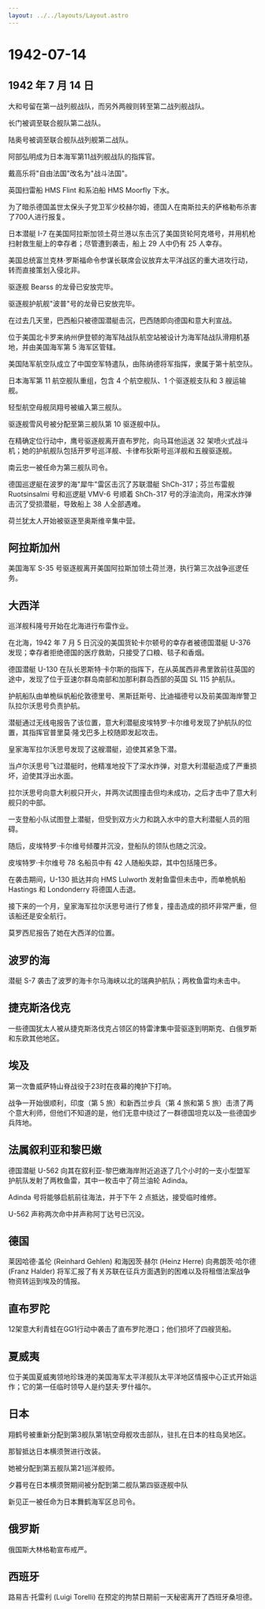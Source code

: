 ```yaml
---
layout: ../../layouts/Layout.astro
---
```


# 1942-07-14

## 1942 年 7 月 14 日

大和号留在第一战列舰战队，而另外两艘则转至第二战列舰战队。

长门被调至联合舰队第二战队。

陆奥号被调至联合舰队战列舰第二战队。

阿部弘明成为日本海军第11战列舰战队的指挥官。

戴高乐将"自由法国"改名为"战斗法国"。

英国扫雷船 HMS Flint 和系泊船 HMS Moorfly 下水。

为了暗杀德国盖世太保头子党卫军少校赫尔姆，德国人在南斯拉夫的萨格勒布杀害了700人进行报复。

日本潜艇 I-7
在美国阿拉斯加领土荷兰港以东击沉了美国货轮阿克塔号，并用机枪扫射救生艇上的幸存者；尽管遭到袭击，船上
29 人中仍有 25 人幸存。

美国总统富兰克林·罗斯福命令参谋长联席会议放弃太平洋战区的重大进攻行动，转而直接策划入侵北非。

驱逐舰 Bearss 的龙骨已安放完毕。

驱逐舰护航舰"波普"号的龙骨已安放完毕。

在过去几天里，巴西船只被德国潜艇击沉，巴西随即向德国和意大利宣战。

位于美国北卡罗来纳州伊登顿的海军陆战队航空站被设计为海军陆战队滑翔机基地，并由美国海军第
5 海军区管辖。

美国陆军航空队成立了中国空军特遣队，由陈纳德将军指挥，隶属于第十航空队。

日本海军第 11 航空舰队重组，包含 4 个航空舰队、1 个驱逐舰支队和 3
艘运输舰。

轻型航空母舰凤翔号被编入第三舰队。

驱逐舰雪风号被分配至第三舰队第 10 驱逐舰中队。

在精确定位行动中，鹰号驱逐舰离开直布罗陀，向马耳他运送 32
架喷火式战斗机；她的护航舰队包括开罗号巡洋舰、卡律布狄斯号巡洋舰和五艘驱逐舰。

南云忠一被任命为第三舰队司令。

德国巡逻艇在波罗的海"犀牛"雷区击沉了苏联潜艇 ShCh-317；芬兰布雷舰
Ruotsinsalmi 号和巡逻艇 VMV-6 号顺着 ShCh-317
号的浮油流向，用深水炸弹击沉了受损潜艇，导致船上 38 人全部遇难。

荷兰犹太人开始被驱逐至奥斯维辛集中营。

## 阿拉斯加州

美国海军 S-35
号驱逐舰离开美国阿拉斯加领土荷兰港，执行第三次战争巡逻任务。

## 大西洋

巡洋舰科隆号开始在北海进行布雷作业。

在北海，1942 年 7 月 5 日沉没的美国货轮卡尔顿号的幸存者被德国潜艇 U-376
发现；幸存者拒绝德国的医疗救助，只接受了口粮、毯子和香烟。

德国潜艇 U-130
在队长恩斯特·卡尔斯的指挥下，在从英属西非弗里敦前往英国的途中，发现了位于亚速尔群岛南部和加那利群岛西部的英国
SL 115 护航队。

护航船队由单桅纵帆船伦敦德里号、黑斯廷斯号、比迪福德号以及前美国海岸警卫队拉尔沃思号负责护航。

潜艇通过无线电报告了该位置，意大利潜艇皮埃特罗·卡尔维号发现了护航队的位置，其指挥官普里莫·隆戈巴多上校随即发起攻击。

皇家海军拉尔沃思号发现了这艘潜艇，迫使其紧急下潜。

当卢尔沃思号飞过潜艇时，他精准地投下了深水炸弹，对意大利潜艇造成了严重损坏，迫使其浮出水面。

拉尔沃思号向意大利舰只开火，并两次试图撞击但均未成功，之后才击中了意大利舰只的中部。

一支登船小队试图登上潜艇，但受到双方火力和跳入水中的意大利潜艇人员的阻碍。

随后，皮埃特罗·卡尔维号倾覆并沉没，登船队的领队也随之沉没。

皮埃特罗·卡尔维号 78 名船员中有 42 人随船失踪，其中包括隆巴多。

在袭击期间，U-130 抵达并向 HMS Lulworth 发射鱼雷但未击中，而单桅帆船
Hastings 和 Londonderry 将德国人击退。

接下来的一个月，皇家海军拉尔沃思号进行了修复，撞击造成的损坏非常严重，但该船还是安全航行。

莫罗西尼报告了她在大西洋的位置。

## 波罗的海

潜艇 S-7 袭击了波罗的海卡尔马海峡以北的瑞典护航队；两枚鱼雷均未击中。

## 捷克斯洛伐克

一些德国犹太人被从捷克斯洛伐克占领区的特雷津集中营驱逐到明斯克、白俄罗斯和东欧其他地区。

## 埃及

第一次鲁威萨特山脊战役于23时在夜幕的掩护下打响。

战争一开始很顺利，印度（第 5 旅）和新西兰步兵（第 4 旅和第 5
旅）击溃了两个意大利师，但他们不知道的是，他们无意中绕过了一群德国坦克以及一些德国步兵阵地。

## 法属叙利亚和黎巴嫩

德国潜艇 U-562
向其在叙利亚-黎巴嫩海岸附近追逐了几个小时的一支小型盟军护航队发射了两枚鱼雷，其中一枚击中了荷兰油轮
Adinda。

Adinda 号将能够启航前往海法，并于下午 2 点抵达，接受临时维修。

U-562 声称两次命中并声称阿丁达号已沉没。

## 德国

莱因哈德·盖伦 (Reinhard Gehlen) 和海因茨·赫尔 (Heinz Herre)
向弗朗茨·哈尔德 (Franz Halder)
将军汇报了有关苏联在征兵方面遇到的困难以及将租借法案战争物资转运到埃及的情报。

## 直布罗陀

12架意大利青蛙在GG1行动中袭击了直布罗陀港口；他们损坏了四艘货船。

## 夏威夷

位于美国夏威夷领地珍珠港的美国海军太平洋舰队太平洋地区情报中心正式开始运作；它的第一任临时领导人是约瑟夫·罗什福尔。

## 日本

翔鹤号被重新分配到第3舰队第1航空母舰攻击部队，驻扎在日本的柱岛吴地区。

那智抵达日本横须贺进行改装。

她被分配到第五舰队第21巡洋舰师。

夕暮号在日本横须贺期间被分配到第二舰队第四驱逐舰中队

新见正一被任命为日本舞鹤海军区总司令。

## 俄罗斯

俄国斯大林格勒宣布戒严。

## 西班牙

路易吉·托雷利 (Luigi Torelli)
在预定的拘禁日期前一天秘密离开了西班牙桑坦德。